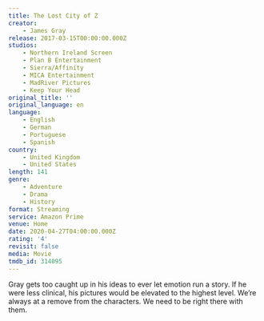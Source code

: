 ```yaml
---
title: The Lost City of Z
creator:
    - James Gray
release: 2017-03-15T00:00:00.000Z
studios:
    - Northern Ireland Screen
    - Plan B Entertainment
    - Sierra/Affinity
    - MICA Entertainment
    - MadRiver Pictures
    - Keep Your Head
original_title: ''
original_language: en
language:
    - English
    - German
    - Portuguese
    - Spanish
country:
    - United Kingdom
    - United States
length: 141
genre:
    - Adventure
    - Drama
    - History
format: Streaming
service: Amazon Prime
venue: Home
date: 2020-04-27T04:00:00.000Z
rating: '4'
revisit: false
media: Movie
tmdb_id: 314095
---
```


Gray gets too caught up in his ideas to ever let emotion run a story. If he were less clinical, his pictures would be elevated to the highest level. We’re always at a remove from the characters. We need to be right there with them.
